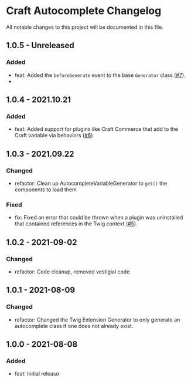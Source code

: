 # Craft Autocomplete Changelog

All notable changes to this project will be documented in this file.

## 1.0.5 - Unreleased
### Added
* feat: Added the `beforeGenerate` event to the base `Generator` class ([#7](https://github.com/nystudio107/craft-autocomplete/issues/7)).
* 
## 1.0.4 - 2021.10.21
### Added
* feat: Added support for plugins like Craft Commerce that add to the Craft variable via behaviors ([#6](https://github.com/nystudio107/craft-autocomplete/issues/6))

## 1.0.3 - 2021.09.22
### Changed
* refactor: Clean up AutocompleteVariableGenerator to `get()` the components to load them

### Fixed
* fix: Fixed an error that could be thrown when a plugin was uninstalled that contained references in the Twig context ([#5](https://github.com/nystudio107/craft-autocomplete/issues/5)).

## 1.0.2 - 2021-09-02
### Changed
* refactor: Code cleanup, removed vestigial code

## 1.0.1 - 2021-08-09
### Changed
* refactor: Changed the Twig Extension Generator to only generate an autocomplete class if one does not already exist.

## 1.0.0 - 2021-08-08
### Added
* feat: Initial release
